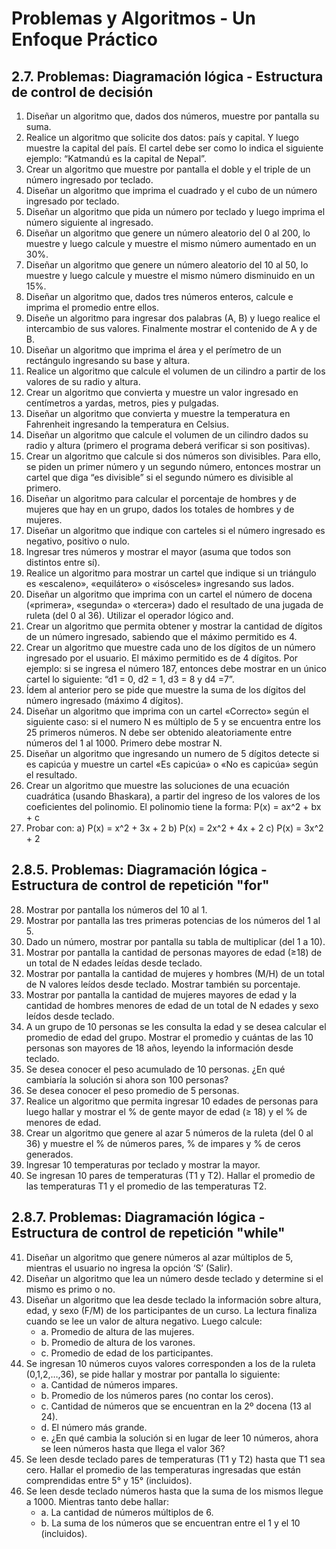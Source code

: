 # Problemas y Algoritmos - Un Enfoque Práctico

## 2.7. Problemas: Diagramación lógica - Estructura de control de decisión

1. Diseñar un algoritmo que, dados dos números, muestre por pantalla su suma.
2. Realice un algoritmo que solicite dos datos: país y capital. Y luego muestre
  la capital del país. El cartel debe ser como lo indica el siguiente ejemplo:
  “Katmandú es la capital de Nepal”.
3. Crear un algoritmo que muestre por pantalla el doble y el triple de un número
  ingresado por teclado.
4. Diseñar un algoritmo que imprima el cuadrado y el cubo de un número ingresado
  por teclado.
5. Diseñar un algoritmo que pida un número por teclado y luego imprima el número
  siguiente al ingresado.
6. Diseñar un algoritmo que genere un número aleatorio del 0 al 200, lo muestre
  y luego calcule y muestre el mismo número aumentado en un 30%.
7. Diseñar un algoritmo que genere un número aleatorio del 10 al 50, lo muestre
  y luego calcule y muestre el mismo número disminuido en un 15%.
8. Diseñar un algoritmo que, dados tres números enteros, calcule e imprima el
  promedio entre ellos.
9. Diseñe un algoritmo para ingresar dos palabras (A, B) y luego realice el
  intercambio de sus valores. Finalmente mostrar el contenido de A y de B.
10. Diseñar un algoritmo que imprima el área y el perímetro de un rectángulo
  ingresando su base y altura.
11. Realice un algoritmo que calcule el volumen de un cilindro a partir de los
  valores de su radio y altura.
12. Crear un algoritmo que convierta y muestre un valor ingresado en centímetros
  a yardas, metros, pies y pulgadas.
13. Diseñar un algoritmo que convierta y muestre la temperatura en Fahrenheit
  ingresando la temperatura en Celsius.
14. Diseñar un algoritmo que calcule el volumen de un cilindro dados su radio y
  altura (primero el programa deberá verificar si son positivas).
15. Crear un algoritmo que calcule si dos números son divisibles. Para ello, se
  piden un primer número y un segundo número, entonces mostrar un cartel que diga
  “es divisible” si el segundo número es divisible al primero.
16. Diseñar un algoritmo para calcular el porcentaje de hombres y de mujeres que
  hay en un grupo, dados los totales de hombres y de mujeres.
17. Diseñar un algoritmo que indique con carteles si el número ingresado es
  negativo, positivo o nulo.
18. Ingresar tres números y mostrar el mayor (asuma que todos son distintos entre
  sí).
19. Realice un algoritmo para mostrar un cartel que indique si un triángulo es
  «escaleno», «equilátero» o «isósceles» ingresando sus lados.
20. Diseñar un algoritmo que imprima con un cartel el número de docena («primera»,
  «segunda» o «tercera») dado el resultado de una jugada de ruleta (del 0 al 36).
  Utilizar el operador lógico and.
21. Crear un algoritmo que permita obtener y mostrar la cantidad de dígitos de un
  número ingresado, sabiendo que el máximo permitido es 4.
2. Crear un algoritmo que muestre cada uno de los dígitos de un número ingresado
  por el usuario. El máximo permitido es de 4 dígitos. Por ejemplo: si se ingresa
  el número 187, entonces debe mostrar en un único cartel lo siguiente:
  “d1 = 0, d2 = 1, d3 = 8 y d4 =7”.
23. Ídem al anterior pero se pide que muestre la suma de los dígitos del número
  ingresado (máximo 4 dígitos).
24. Diseñar un algoritmo que imprima con un cartel «Correcto» según el siguiente
  caso: si el numero N es múltiplo de 5 y se encuentra entre los 25 primeros
  números. N debe ser obtenido aleatoriamente entre números del 1 al 1000.
  Primero debe mostrar N.
25. Diseñar un algoritmo que ingresando un numero de 5 dígitos detecte si es
  capicúa y muestre un cartel «Es capicúa» o «No es capicúa» según el resultado.
26. Crear un algoritmo que muestre las soluciones de una ecuación cuadrática
  (usando Bhaskara), a partir del ingreso de los valores de los coeficientes del
  polinomio. El polinomio tiene la forma: P(x) = ax^2 + bx + c
27. Probar con: a) P(x) = x^2 + 3x + 2 b) P(x) = 2x^2 + 4x + 2 c) P(x) = 3x^2 + 2

## 2.8.5. Problemas: Diagramación lógica - Estructura de control de repetición "for"

28. Mostrar por pantalla los números del 10 al 1.
29. Mostrar por pantalla las tres primeras potencias de los números del 1 al 5.
30. Dado un número, mostrar por pantalla su tabla de multiplicar (del 1 a 10).
31. Mostrar por pantalla la cantidad de personas mayores de edad (≥18) de un
  total de N edades leídas desde teclado. 
32. Mostrar por pantalla la cantidad de mujeres y hombres (M/H) de un total de N
  valores leídos desde teclado. Mostrar también su porcentaje.
33. Mostrar por pantalla la cantidad de mujeres mayores de edad y la cantidad de
  hombres menores de edad de un total de N edades y sexo leídos desde teclado.
34. A un grupo de 10 personas se les consulta la edad y se desea calcular el
  promedio de edad del grupo. Mostrar el promedio y cuántas de las 10 personas son
  mayores de 18 años, leyendo la información desde teclado.
35. Se desea conocer el peso acumulado de 10 personas. ¿En qué cambiaría la
  solución si ahora son 100 personas?
36. Se desea conocer el peso promedio de 5 personas.
37. Realice un algoritmo que permita ingresar 10 edades de personas para luego
  hallar y mostrar el % de gente mayor de edad (≥ 18) y el % de menores de edad.
38. Crear un algoritmo que genere al azar 5 números de la ruleta (del 0 al 36) y
  muestre el % de números pares, % de impares y % de ceros generados.
39. Ingresar 10 temperaturas por teclado y mostrar la mayor.
40. Se ingresan 10 pares de temperaturas (T1 y T2). Hallar el promedio de las
  temperaturas T1 y el promedio de las temperaturas T2.

## 2.8.7. Problemas: Diagramación lógica -Estructura de control de repetición "while"

41. Diseñar un algoritmo que genere números al azar múltiplos de 5, mientras el
  usuario no ingresa la opción ‘S’ (Salir).
42. Diseñar un algoritmo que lea un número desde teclado y determine si el mismo
  es primo o no. 
43. Diseñar un algoritmo que lea desde teclado la información sobre altura, edad,
  y sexo (F/M) de los participantes de un curso. La lectura finaliza cuando se
  lee un valor de altura negativo. Luego calcule:
    * a. Promedio de altura de las mujeres.
    * b. Promedio de altura de los varones.
    * c. Promedio de edad de los participantes.
44. Se ingresan 10 números cuyos valores corresponden a los de la ruleta
  (0,1,2,…,36), se pide hallar y mostrar por pantalla lo siguiente:
    * a. Cantidad de números impares.
    * b. Promedio de los números pares (no contar los ceros).
    * c. Cantidad de números que se encuentran en la 2º docena (13 al 24).
    * d. El número más grande.
    * e. ¿En qué cambia la solución si en lugar de leer 10 números, ahora se 
    leen números hasta que llega el valor 36?
45. Se leen desde teclado pares de temperaturas (T1 y T2) hasta que T1 sea cero.
  Hallar el promedio de las temperaturas ingresadas que están comprendidas entre
  5° y 15° (incluidos).
46. Se leen desde teclado números hasta que la suma de los mismos llegue a 1000.
  Mientras tanto debe hallar: 
    * a. La cantidad de números múltiplos de 6.
    * b. La suma de los números que se encuentran entre el 1 y el 10 
    (incluidos).